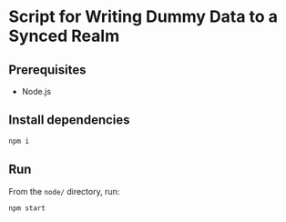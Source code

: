 # Script for Writing Dummy Data to a Synced Realm

## Prerequisites

* Node.js

## Install dependencies

```sh
npm i
```

## Run

From the `node/` directory, run:

```sh
npm start
```
